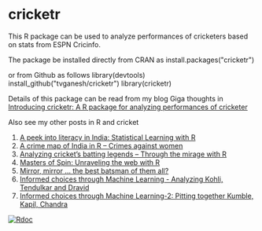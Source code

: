 # cricketr
This R package can be used to analyze performances of cricketers based on stats from ESPN Cricinfo.

The package be installed directly from CRAN as
install.packages("cricketr")

or from Github as follows
library(devtools)
install_github("tvganesh/cricketr")
library(cricketr)

Details of this package can be read from my blog Giga thoughts in [Introducing cricketr: A R package for analyzing performances of cricketer](https://gigadom.wordpress.com/2015/07/04/introducing-cricketr-a-r-package-to-analyze-performances-of-cricketers/)

Also see my other posts in R and cricket

1. [A peek into literacy in India: Statistical Learning with R](https://gigadom.wordpress.com/2015/01/05/a-peek-into-literacy-in-india-statistical-learning-with-r/)
2. [A crime map of India in R – Crimes against women](https://gigadom.wordpress.com/2015/01/16/a-crime-map-of-india-in-r-crime-against-women/)
3. [Analyzing cricket’s batting legends – Through the mirage with R](https://gigadom.wordpress.com/2015/02/06/analyzing-crickets-batting-legends-through-the-mirage-with-r/)
4. [Masters of Spin: Unraveling the web with R](https://gigadom.wordpress.com/2015/02/23/masters-of-spin-unraveling-the-web-with-r/)
5. [Mirror, mirror … the best batsman of them all?](https://gigadom.wordpress.com/2015/03/24/mirror-mirror-the-best-batsman-of-them-all/)
6. [Informed choices through Machine Learning - Analyzing Kohli, Tendulkar and Dravid](https://gigadom.wordpress.com/2014/12/12/informed-choices-through-machine-learning-analyzing-kohli-tendulkar-and-dravid/)
7. [Informed choices through Machine Learning-2: Pitting together Kumble, Kapil, Chandra](https://gigadom.wordpress.com/2014/12/17/informed-choices-through-machine-learning-2-pitting-together-kumble-kapil-chandra/)

[![Rdoc](http://www.rdocumentation.org/badges/version/cricketr)](http://www.rdocumentation.org/packages/cricketr)
